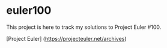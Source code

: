 # euler100
This project is here to track my solutions to Project Euler #100.

[Project Euler] (https://projecteuler.net/archives)
